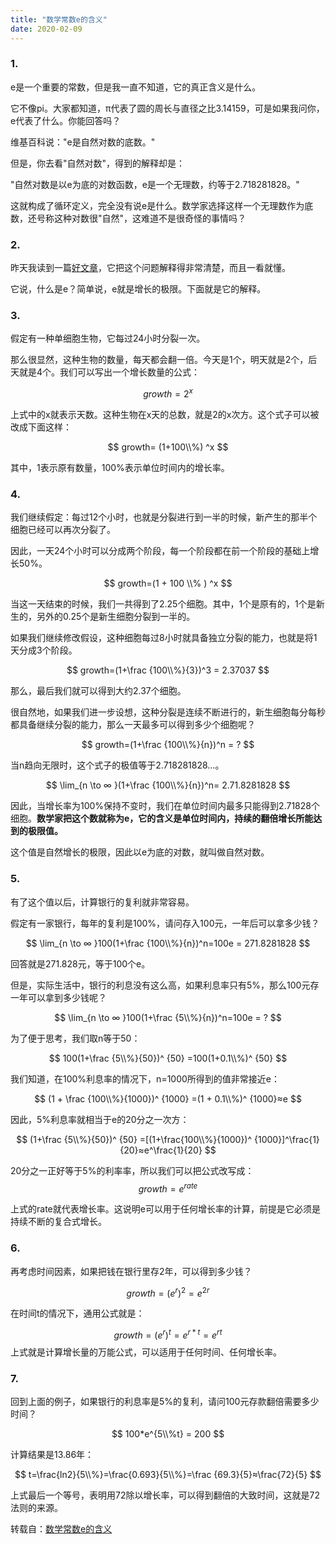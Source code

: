 ```yaml
---
title: "数学常数e的含义"
date: 2020-02-09
---
```


### 1.

e是一个重要的常数，但是我一直不知道，它的真正含义是什么。

<!--more-->

它不像pi。大家都知道，π代表了圆的周长与直径之比3.14159，可是如果我问你，e代表了什么。你能回答吗？

维基百科说："e是自然对数的底数。"

但是，你去看"自然对数"，得到的解释却是：

"自然对数是以e为底的对数函数，e是一个无理数，约等于2.718281828。"

这就构成了循环定义，完全没有说e是什么。数学家选择这样一个无理数作为底数，还号称这种对数很"自然"，这难道不是很奇怪的事情吗？

### 2. 

昨天我读到一篇[好文章](https://betterexplained.com/articles/an-intuitive-guide-to-exponential-functions-e/)，它把这个问题解释得非常清楚，而且一看就懂。

它说，什么是e？简单说，e就是增长的极限。下面就是它的解释。

### 3. 

假定有一种单细胞生物，它每过24小时分裂一次。

那么很显然，这种生物的数量，每天都会翻一倍。今天是1个，明天就是2个，后天就是4个。我们可以写出一个增长数量的公式：

$$
growth=2 ^x
$$

上式中的x就表示天数。这种生物在x天的总数，就是2的x次方。这个式子可以被改成下面这样：

$$
growth= (1+100\\%) ^x
$$

其中，1表示原有数量，100%表示单位时间内的增长率。

### 4. 

我们继续假定：每过12个小时，也就是分裂进行到一半的时候，新产生的那半个细胞已经可以再次分裂了。

因此，一天24个小时可以分成两个阶段，每一个阶段都在前一个阶段的基础上增长50%。

$$
growth=(1 + 100 \\%  ) ^x
$$

当这一天结束的时候，我们一共得到了2.25个细胞。其中，1个是原有的，1个是新生的，另外的0.25个是新生细胞分裂到一半的。

如果我们继续修改假设，这种细胞每过8小时就具备独立分裂的能力，也就是将1天分成3个阶段。

$$
growth=(1+\frac {100\\%}{3})^3 = 2.37037
$$

那么，最后我们就可以得到大约2.37个细胞。

很自然地，如果我们进一步设想，这种分裂是连续不断进行的，新生细胞每分每秒都具备继续分裂的能力，那么一天最多可以得到多少个细胞呢？

$$
growth=(1+\frac {100\\%}{n})^n = ?
$$

当n趋向无限时，这个式子的极值等于2.718281828…。

$$
\lim_{n \to ∞ }(1+\frac {100\\%}{n})^n= 2.71.8281828
$$

因此，当增长率为100%保持不变时，我们在单位时间内最多只能得到2.71828个细胞。**数学家把这个数就称为e，它的含义是单位时间内，持续的翻倍增长所能达到的极限值。**

这个值是自然增长的极限，因此以e为底的对数，就叫做自然对数。

### 5. 
有了这个值以后，计算银行的复利就非常容易。

假定有一家银行，每年的复利是100%，请问存入100元，一年后可以拿多少钱？

$$
\lim_{n \to ∞ }100(1+\frac {100\\%}{n})^n=100e = 271.8281828
$$

回答就是271.828元，等于100个e。

但是，实际生活中，银行的利息没有这么高，如果利息率只有5%，那么100元存一年可以拿到多少钱呢？

$$
\lim_{n \to ∞ }100(1+\frac {5\\%}{n})^n=100e = ?
$$


为了便于思考，我们取n等于50：

$$
100(1+\frac {5\\%}{50})^ {50} =100(1+0.1\\%)^ {50}
$$


我们知道，在100%利息率的情况下，n=1000所得到的值非常接近e：

$$
(1 + \frac {100\\%}{1000})^ {1000} =(1 + 0.1\\%)^ {1000}≈e
$$

因此，5%利息率就相当于e的20分之一次方：

$$
(1+\frac {5\\%}{50})^ {50} =[(1+\frac{100\\%}{1000})^ {1000}]^\frac{1}{20}≈e^\frac{1}{20}
$$

20分之一正好等于5%的利率率，所以我们可以把公式改写成：
$$
growth=e^{rate}
$$

上式的rate就代表增长率。这说明e可以用于任何增长率的计算，前提是它必须是持续不断的复合式增长。

### 6. 
再考虑时间因素，如果把钱在银行里存2年，可以得到多少钱？

$$
growth=(e^r)^2=e^{2r}
$$

在时间t的情况下，通用公式就是：


$$
growth=(e^r)^t=e^{r*t}=e^{rt}
$$
上式就是计算增长量的万能公式，可以适用于任何时间、任何增长率。

### 7. 
回到上面的例子，如果银行的利息率是5%的复利，请问100元存款翻倍需要多少时间？

$$
100*e^{5\\%t} = 200
$$

计算结果是13.86年：

$$
t=\frac{ln2}{5\\%}=\frac{0.693}{5\\%}=\frac {69.3}{5}≈\frac{72}{5}
$$

上式最后一个等号，表明用72除以增长率，可以得到翻倍的大致时间，这就是72法则的来源。

转载自：[数学常数e的含义](http://www.ruanyifeng.com/blog/2011/07/mathematical_constant_e.html)
